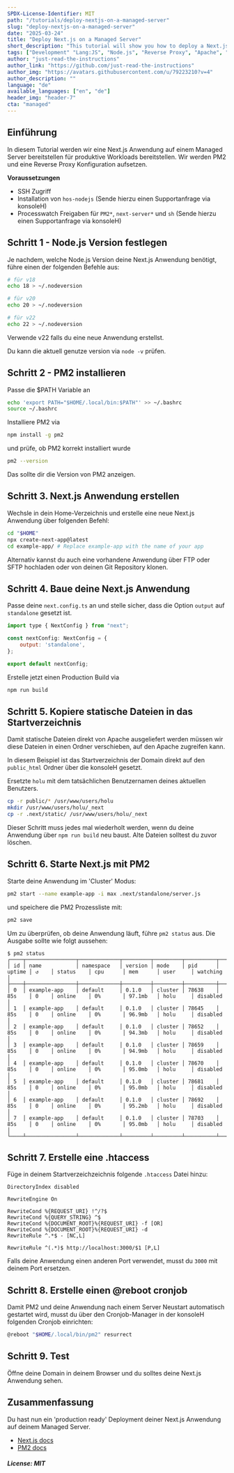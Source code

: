 ```yaml
---
SPDX-License-Identifier: MIT
path: "/tutorials/deploy-nextjs-on-a-managed-server"
slug: "deploy-nextjs-on-a-managed-server"
date: "2025-03-24"
title: "Deploy Next.js on a Managed Server"
short_description: "This tutorial will show you how to deploy a Next.js appliction for production on a Managed Server"
tags: ["Development" "Lang:JS", "Node.js", "Reverse Proxy", "Apache", "Managed Server"]
author: "just-read-the-instructions"
author_link: "https://github.com/just-read-the-instructions"
author_img: "https://avatars.githubusercontent.com/u/79223210?v=4"
author_description: ""
language: "de"
available_languages: ["en", "de"]
header_img: "header-7"
cta: "managed"
---
```


## Einführung

In diesem Tutorial werden wir eine Next.js Anwendung auf einem Managed Server bereitstellen für produktive Workloads bereitstellen. Wir werden PM2 und eine Reverse Proxy Konfiguration aufsetzen.

**Voraussetzungen**

* SSH Zugriff
* Installation von `hos-nodejs` (Sende hierzu einen Supportanfrage via konsoleH)
* Processwatch Freigaben für `PM2*`, `next-server*` und `sh` (Sende hierzu einen Supportanfrage via konsoleH)


## Schritt 1 - Node.js Version festlegen

Je nachdem, welche Node.js Version deine Next.js Anwendung benötigt, führe einen der folgenden Befehle aus:
```bash
# für v18
echo 18 > ~/.nodeversion

# für v20
echo 20 > ~/.nodeversion

# für v22
echo 22 > ~/.nodeversion
```

Verwende v22 falls du eine neue Anwendung erstellst.

Du kann die aktuell genutze version via `node -v` prüfen.

## Schritt 2 - PM2 installieren

Passe die $PATH Variable an
```bash
echo 'export PATH="$HOME/.local/bin:$PATH"' >> ~/.bashrc
source ~/.bashrc
```

Installiere PM2 via
```bash
npm install -g pm2
```

und prüfe, ob PM2 korrekt installiert wurde
```bash
pm2 --version
```
Das sollte dir die Version von PM2 anzeigen.


## Schritt 3. Next.js Anwendung erstellen

Wechsle in dein Home-Verzeichnis und erstelle eine neue Next.js Anwendung über folgenden Befehl:

```bash
cd "$HOME"
npx create-next-app@latest
cd example-app/ # Replace example-app with the name of your app
```

Alternativ kannst du auch eine vorhandene Anwendung über FTP oder SFTP hochladen oder von deinen Git Repository klonen.


## Schritt 4. Baue deine Next.js Anwendung

Passe deine `next.config.ts` an und stelle sicher, dass die Option `output` auf `standalone` gesetzt ist.

```javascript
import type { NextConfig } from "next";

const nextConfig: NextConfig = {
    output: 'standalone',
};

export default nextConfig;
```

Erstelle jetzt einen Production Build via
```bash
npm run build
```


## Schritt 5. Kopiere statische Dateien in das Startverzeichnis

Damit statische Dateien direkt von Apache ausgeliefert werden müssen wir diese Dateien in einen Ordner verschieben, auf den Apache zugreifen kann.

In diesem Beispiel ist das Startverzeichnis der Domain direkt auf den `public_html` Ordner über die konsoleH gesetzt.

Ersetzte `holu` mit dem tatsächlichen Benutzernamen deines aktuellen Benutzers.

```bash
cp -r public/* /usr/www/users/holu
mkdir /usr/www/users/holu/_next
cp -r .next/static/ /usr/www/users/holu/_next
```

Dieser Schritt muss jedes mal wiederholt werden, wenn du deine Anwendung über `npm run build` neu baust. Alte Dateien solltest du zuvor löschen.

## Schritt 6. Starte Next.js mit PM2

Starte deine Anwendung im 'Cluster' Modus:
```bash
pm2 start --name example-app -i max .next/standalone/server.js
```

und speichere die PM2 Prozessliste mit:
```bash
pm2 save
```

Um zu überprüfen, ob deine Anwendung läuft, führe `pm2 status` aus. Die Ausgabe sollte wie folgt aussehen:

```
$ pm2 status
┌────┬────────────────┬─────────────┬─────────┬─────────┬──────────┬────────┬──────┬───────────┬──────────┬──────────┬──────────┬──────────┐
│ id │ name           │ namespace   │ version │ mode    │ pid      │ uptime │ ↺    │ status    │ cpu      │ mem      │ user     │ watching │
├────┼────────────────┼─────────────┼─────────┼─────────┼──────────┼────────┼──────┼───────────┼──────────┼──────────┼──────────┼──────────┤
│ 0  │ example-app    │ default     │ 0.1.0   │ cluster │ 78638    │ 85s    │ 0    │ online    │ 0%       │ 97.1mb   │ holu     │ disabled │
│ 1  │ example-app    │ default     │ 0.1.0   │ cluster │ 78645    │ 85s    │ 0    │ online    │ 0%       │ 96.9mb   │ holu     │ disabled │
│ 2  │ example-app    │ default     │ 0.1.0   │ cluster │ 78652    │ 85s    │ 0    │ online    │ 0%       │ 94.3mb   │ holu     │ disabled │
│ 3  │ example-app    │ default     │ 0.1.0   │ cluster │ 78659    │ 85s    │ 0    │ online    │ 0%       │ 94.9mb   │ holu     │ disabled │
│ 4  │ example-app    │ default     │ 0.1.0   │ cluster │ 78670    │ 85s    │ 0    │ online    │ 0%       │ 95.0mb   │ holu     │ disabled │
│ 5  │ example-app    │ default     │ 0.1.0   │ cluster │ 78681    │ 85s    │ 0    │ online    │ 0%       │ 95.0mb   │ holu     │ disabled │
│ 6  │ example-app    │ default     │ 0.1.0   │ cluster │ 78692    │ 85s    │ 0    │ online    │ 0%       │ 95.2mb   │ holu     │ disabled │
│ 7  │ example-app    │ default     │ 0.1.0   │ cluster │ 78703    │ 85s    │ 0    │ online    │ 0%       │ 95.0mb   │ holu     │ disabled │
└────┴────────────────┴─────────────┴─────────┴─────────┴──────────┴────────┴──────┴───────────┴──────────┴──────────┴──────────┴──────────┘
```


## Schritt 7. Erstelle eine .htaccess

Füge in deinem Startverzeichzeichnis folgende `.htaccess` Datei hinzu:

```apacheconf
DirectoryIndex disabled

RewriteEngine On

RewriteCond %{REQUEST_URI} !^/?$
RewriteCond %{QUERY_STRING} ^$
RewriteCond %{DOCUMENT_ROOT}%{REQUEST_URI} -f [OR]
RewriteCond %{DOCUMENT_ROOT}%{REQUEST_URI} -d
RewriteRule ^.*$ - [NC,L]

RewriteRule ^(.*)$ http://localhost:3000/$1 [P,L]
```

Falls deine Anwendung einen anderen Port verwendet, musst du `3000` mit deinem Port ersetzen.

## Schritt 8. Erstelle einen @reboot cronjob

Damit PM2 und deine Anwendung nach einem Server Neustart automatisch gestartet wird, musst du über den Cronjob-Manager in der konsoleH folgenden Cronjob einrichten:

```bash
@reboot "$HOME/.local/bin/pm2" resurrect
```

## Schritt 9. Test
Öffne deine Domain in deinem Browser und du solltes deine Next.js Anwendung sehen.

## Zusammenfassung

Du hast nun ein 'production ready' Deployment deiner Next.js Anwendung auf deinem Managed Server.

* [Next.js docs](https://nextjs.org/docs)
* [PM2 docs](https://pm2.keymetrics.io/docs/usage/quick-start/)

##### License: MIT

<!--

Contributor's Certificate of Origin

By making a contribution to this project, I certify that:

(a) The contribution was created in whole or in part by me and I have
    the right to submit it under the license indicated in the file; or

(b) The contribution is based upon previous work that, to the best of my
    knowledge, is covered under an appropriate license and I have the
    right under that license to submit that work with modifications,
    whether created in whole or in part by me, under the same license
    (unless I am permitted to submit under a different license), as
    indicated in the file; or

(c) The contribution was provided directly to me by some other person
    who certified (a), (b) or (c) and I have not modified it.

(d) I understand and agree that this project and the contribution are
    public and that a record of the contribution (including all personal
    information I submit with it, including my sign-off) is maintained
    indefinitely and may be redistributed consistent with this project
    or the license(s) involved.

Signed-off-by: just-read-the-instructions <markus@imperius.cloud>

-->
